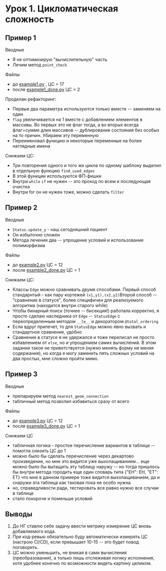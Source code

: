 # Урок 1. Цикломатическая сложность

## Пример 1
Вводные
- Я не оптимизирую "вычислительную" часть
- Лечим метод `point_check`

Файлы
- до [example1.py](example1.py) , ЦС = 17
- после [example1_done.py](example1_done.py) ЦС = 2

Проделан рефакторинг:
- Первые два параметра используются только вместе -- заменяем на один
- `flag` увеличивается на 1 вместе с добавлением элементов в массивы. Во первых это не флаг тогда, а во вторых всегда флаг=сумме длин массивов -- дублирование состояния без особых на то причин. Убираем эту переменную
- Переименовал функцию и некоторые переменные на более наглядные имена

Снижаем ЦС:
- Три повторения одного и того же цикла по одному шаблону выделил в отдельную функцию `find_used_edges`
- В этой функции используются ФП-фишки
- Внутри `while` `if` не нужен -- это проход по всем и последующая очистка
- Внутри for он не нужен тоже, можно сделать `filter`

## Пример 2

Вводные
- `Status.update_y` - наш сегодняшний пациент
- Он избыточно сложен
- Метода лечения два -- упрощение условий и использование полиморфизма

Файлы
- до [example2.py](example2.py) ЦС = 12
- после [example2_done.py](example2_done.py) ЦС = 1

Снижаем ЦС:
- Классы `Edge` можно сравнивать двумя способами. Первый способ стандарнтый - как пару кортежей `(x1,y1),(x2,y2)`Второй способ -- "сравнение в статусе", более специфичен для реализуемого алгоритма (находится внутри старого while)
- Чтобы бинарный поиск (точнее -- бисекция!) работала корректно, я просто сделаю наследника от `Edge` -- `StatusEdge` с переопределенным методом `__le__` и декоратором `@total_ordering`
- Если вдруг припечет, то для `StatusEdge` можно явно вызвать и стандартное сравнение, удобно
- Cравнение в статусе я не удержался и тоже переписал не просто избавлением от `else`, но и упрощением самих вычислений. В этом задании такое не приветствуется (нужно менять форму не меняя содержания), но когда я могу заменить пять сложных условий на два простых, мне сложно пройти мимо.

## Пример 3
Вводные
- препарируем метод `nearest_geom_connection`
- табличный метод позволил избавиться сразу от всего

Файлы
- до [example3.py](example3.py) ЦС = 12
- после [example3_done.py](example3_done.py) ЦС = 1
  
Снижаем ЦС
- табличная логика - простое перечисление вариантов в таблице -- помогла снизить ЦС до 1
- можно было бы сделать перечисление через декартово произведение, но мне это видится уже выхолащиванием...
еще можно было бы вытащить эту таблицу наружу -- но тогда пришлось бы внутри метода городить еще один словарь типа {"EH": EH, "ET": ET} что мне в данном примере тоже видится выхолащиванием, да и снаружи эта таблица как таковая пока не особо нужна
- но, справедливости ради, тестировать все равно нужно все случаи в таблице
- стало покороче и поменьше условий

## Выводы 
1. До НГ ставлю себе задачу ввести метрику измерение ЦС вновь добавляемого кода.
2. При код-ревью обязательно буду автоматически измерять ЦС (настрою CI/CD), если превышает 10-15 -- это будет повод поговорить.
3. ЦС можно уменьшить, не вникая в сами вычисления (преобразования), а только лишь отслеживая логику исполнения, хотя удобнее конечно по возможности видеть картину целиком.

